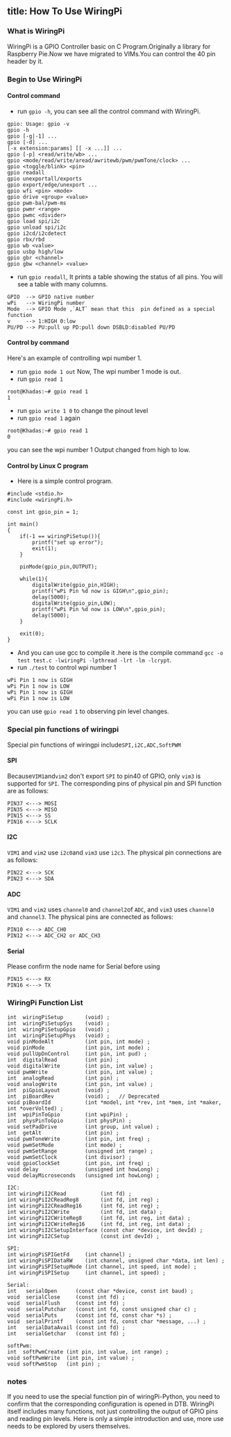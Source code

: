title: How To Use WiringPi
---

### What is WiringPi
WiringPi is a GPIO Controller basic on C Program.Originally a library for Raspberry Pie.Now we have migrated to VIMs.You can control the 40 pin header by it.

### Begin to Use WiringPi
#### Control command

* run `gpio -h`, you can see all the control command with WiringPi.
```
gpio: Usage: gpio -v
gpio -h
gpio [-g|-1] ...
gpio [-d] ...
[-x extension:params] [[ -x ...]] ...
gpio [-p] <read/write/wb> ...
gpio <mode/read/write/aread/awritewb/pwm/pwmTone/clock> ...
gpio <toggle/blink> <pin>
gpio readall
gpio unexportall/exports
gpio export/edge/unexport ...
gpio wfi <pin> <mode>
gpio drive <group> <value>
gpio pwm-bal/pwm-ms 
gpio pwmr <range> 
gpio pwmc <divider> 
gpio load spi/i2c
gpio unload spi/i2c
gpio i2cd/i2cdetect
gpio rbx/rbd
gpio wb <value>
gpio usbp high/low
gpio gbr <channel>
gpio gbw <channel> <value>
```

* run `gpio readall`, It prints a table showing the status of all pins.
You will see a table with many columns.
```
GPIO  --> GPIO native number
wPi   --> WiringPi number
Mode  --> GPIO Mode ,`ALT` mean that this  pin defined as a special function
v     --> 1:HIGH 0:low 
PU/PD --> PU:pull up PD:pull down DSBLD:disabled PU/PD
```
#### Control by command
Here's an example of controlling wpi number 1.
* run `gpio mode 1 out`
Now, The wpi number 1 mode is out.
* run `gpio read 1`
```
root@Khadas:~# gpio read 1 
1
```
* run `gpio write 1 0` to change the pinout level
* run `gpio read 1` again
```
root@Khadas:~# gpio read 1   
0
```
you can see the wpi number 1 Output changed from high to low.

#### Control by Linux C program
* Here is a simple control program.
```
#include <stdio.h>
#include <wiringPi.h>

const int gpio_pin = 1;

int main()
{
	if(-1 == wiringPiSetup()){
		printf("set up error");
		exit(1);
	}

	pinMode(gpio_pin,OUTPUT);

	while(1){
		digitalWrite(gpio_pin,HIGH);
		printf("wPi Pin %d now is GIGH\n",gpio_pin);
		delay(5000);
		digitalWrite(gpio_pin,LOW);
		printf("wPi Pin %d now is LOW\n",gpio_pin);
		delay(5000);
	}

	exit(0);
}
```
* And you can use gcc to compile it .here is the compile command `gcc -o test test.c -lwiringPi -lpthread -lrt -lm -lcrypt`.
* run `./test` to control wpi number 1
```
wPi Pin 1 now is GIGH
wPi Pin 1 now is LOW
wPi Pin 1 now is GIGH
wPi Pin 1 now is LOW
```
you can use `gpio read 1` to observing pin level changes.

### Special pin functions of wiringpi
Special pin functions of wiringpi include`SPI,i2C,ADC,SoftPWM`
 
#### SPI 

Because`VIM1`and`vim2` don't export `SPI` to pin40 of GPIO, only `vim3` is supported for `SPI`. The corresponding pins of physical pin and SPI function are as follows:
```
PIN37 <---> MOSI
PIN35 <---> MISO
PIN15 <---> SS
PIN16 <---> SCLK
```
 
#### I2C
`VIM1` and `vim2` use `i2c0`and `vim3` use `i2c3`. The physical pin connections are as follows:
```
PIN22 <---> SCK
PIN23 <---> SDA
```
#### ADC
`VIM1` and `vim2` uses `channel0` and `channel2`of `ADC`, and `vim3` uses `channel0` and `channel3`. The physical pins are connected as follows:
```
PIN10 <---> ADC_CH0
PIN12 <---> ADC_CH2 or ADC_CH3
```
#### Serial
Please confirm the node name for Serial before using
```
PIN15 <---> RX
PIN16 <---> TX
```

### WiringPi Function List
```
int  wiringPiSetup       (void) ;
int  wiringPiSetupSys    (void) ;
int  wiringPiSetupGpio   (void) ;
int  wiringPiSetupPhys   (void) ;
void pinModeAlt          (int pin, int mode) ;
void pinMode             (int pin, int mode) ;
void pullUpDnControl     (int pin, int pud) ;
int  digitalRead         (int pin) ;
void digitalWrite        (int pin, int value) ;
void pwmWrite            (int pin, int value) ;
int  analogRead          (int pin) ;
void analogWrite         (int pin, int value) ;
int  piGpioLayout        (void) ;
int  piBoardRev          (void) ;   // Deprecated
void piBoardId           (int *model, int *rev, int *mem, int *maker, int *overVolted) ;
int  wpiPinToGpio        (int wpiPin) ;
int  physPinToGpio       (int physPin) ;
void setPadDrive         (int group, int value) ;
int  getAlt              (int pin) ;
void pwmToneWrite        (int pin, int freq) ;
void pwmSetMode          (int mode) ;
void pwmSetRange         (unsigned int range) ;
void pwmSetClock         (int divisor) ;
void gpioClockSet        (int pin, int freq) ;
void delay               (unsigned int howLong) ;
void delayMicroseconds   (unsigned int howLong) ;
 
I2C:
int wiringPiI2CRead           (int fd) ;
int wiringPiI2CReadReg8       (int fd, int reg) ;
int wiringPiI2CReadReg16      (int fd, int reg) ;
int wiringPiI2CWrite          (int fd, int data) ;
int wiringPiI2CWriteReg8      (int fd, int reg, int data) ;
int wiringPiI2CWriteReg16     (int fd, int reg, int data) ;
int wiringPiI2CSetupInterface (const char *device, int devId) ;
int wiringPiI2CSetup          (const int devId) ;
 
SPI:
int wiringPiSPIGetFd     (int channel) ;
int wiringPiSPIDataRW    (int channel, unsigned char *data, int len) ;
int wiringPiSPISetupMode (int channel, int speed, int mode) ;
int wiringPiSPISetup     (int channel, int speed) ;

Serial:
int   serialOpen      (const char *device, const int baud) ;
void  serialClose     (const int fd) ;
void  serialFlush     (const int fd) ;
void  serialPutchar   (const int fd, const unsigned char c) ;
void  serialPuts      (const int fd, const char *s) ;
void  serialPrintf    (const int fd, const char *message, ...) ;
int   serialDataAvail (const int fd) ;
int   serialGetchar   (const int fd) ;

softPwm:
int  softPwmCreate (int pin, int value, int range) ;
void softPwmWrite  (int pin, int value) ;
void softPwmStop   (int pin) ;

```

### notes
If you need to use the special function pin of wiringPi-Python, you need to confirm that the corresponding configuration is opened in DTB.
WiringPi itself includes many functions, not just controlling the output of GPIO pins and reading pin levels. Here is only a simple introduction and use, more use needs to be explored by users themselves.
